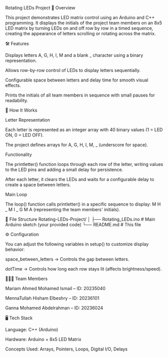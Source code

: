 Rotating LEDs Project
📌 Overview

This project demonstrates LED matrix control using an Arduino and C++ programming.
It displays the initials of the project team members on an 8x5 LED matrix by turning LEDs on and off row by row in a timed sequence, creating the appearance of letters scrolling or rotating across the matrix.

🛠 Features

Displays letters A, G, H, I, M and a blank _ character using a binary representation.

Allows row-by-row control of LEDs to display letters sequentially.

Configurable space between letters and delay time for smooth visual effects.

Prints the initials of all team members in sequence with small pauses for readability.

🧠 How It Works

Letter Representation

Each letter is represented as an integer array with 40 binary values (1 = LED ON, 0 = LED OFF).

The project defines arrays for A, G, H, I, M, _ (underscore for space).

Functionality

The printletter() function loops through each row of the letter, writing values to the LED pins and adding a small delay for persistence.

After each letter, it clears the LEDs and waits for a configurable delay to create a space between letters.

Main Loop

The loop() function calls printletter() in a specific sequence to display:
M H _ M I _ G M A (representing the team members' initials).

📂 File Structure
Rotating-LEDs-Project/
│
├── Rotating_LEDs.ino   # Main Arduino sketch (your provided code)
└── README.md           # This file

⚙️ Configuration

You can adjust the following variables in setup() to customize display behavior:

space_between_letters → Controls the gap between letters.

dotTime → Controls how long each row stays lit (affects brightness/speed).

🧑‍🤝‍🧑 Team Members

Mariam Ahmed Mohamed Ismail – ID: 20235040

MennaTullah Hisham Elbeshry – ID: 20236101

Ganna Mohamed Abdelrahman – ID: 20236024

🖥 Tech Stack

Language: C++ (Arduino)

Hardware: Arduino + 8x5 LED Matrix

Concepts Used: Arrays, Pointers, Loops, Digital I/O, Delays
